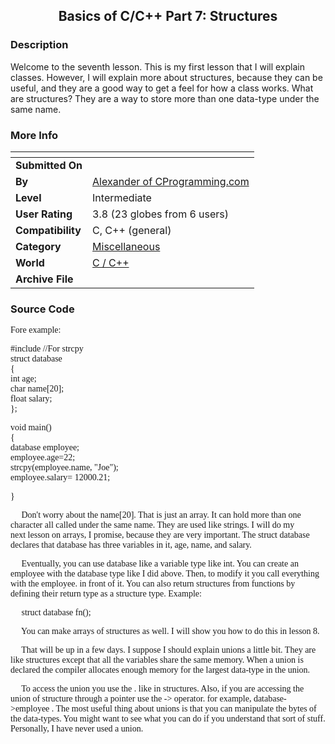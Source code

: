 ﻿<div align="center">

## Basics of C/C\+\+ Part 7: Structures


</div>

### Description

Welcome to the seventh lesson. This is my first lesson that I will explain classes. However, I will explain more about structures, because they can be useful, and they are a good way to get a feel for how a class works. What are structures? They are a way to store more than one data-type under the same name.
 
### More Info
 


<span>             |<span>
---                |---
**Submitted On**   |
**By**             |[Alexander of CProgramming\.com](https://github.com/Planet-Source-Code/PSCIndex/blob/master/ByAuthor/alexander-of-cprogramming-com.md)
**Level**          |Intermediate
**User Rating**    |3.8 (23 globes from 6 users)
**Compatibility**  |C, C\+\+ \(general\)
**Category**       |[Miscellaneous](https://github.com/Planet-Source-Code/PSCIndex/blob/master/ByCategory/miscellaneous__3-1.md)
**World**          |[C / C\+\+](https://github.com/Planet-Source-Code/PSCIndex/blob/master/ByWorld/c-c.md)
**Archive File**   |[](https://github.com/Planet-Source-Code/alexander-of-cprogramming-com-basics-of-c-c-part-7-structures__3-459/archive/master.zip)





### Source Code

<p><font face="Verdana">Fore example:</font></p>
<p><font face="Verdana">#include <string.h> //For strcpy<br>
struct database<br>
{<br>
int age;<br>
char name[20];<br>
float salary;<br>
};</font></p>
<p><font face="Verdana">void main()<br>
{<br>
database employee;<br>
employee.age=22;<br>
strcpy(employee.name, "Joe");<br>
employee.salary= 12000.21;</font></p>
<p><font face="Verdana">}</font></p>
<p><font face="Verdana">     Don't worry about the name[20].
That is just an array. It can hold more than one character all called under the
same name. They are used like strings. I will do my next lesson on arrays,
I promise, because they are very important. The struct database declares that
database has three variables in it, age, name, and salary.</font></p>
<p><font face="Verdana">     Eventually, you can use
database like a variable type like int. You can create an employee with the
database type like I did above. Then, to modify it you call everything with the
employee. in front of it. You can also return structures from functions by
defining their return type as a structure type. Example:</font></p>
<p><font face="Verdana">     struct database fn();</font></p>
<p><font face="Verdana">     You can make arrays of
structures as well. I will show you how to do this in lesson 8.</font></p>
<p><font face="Verdana">     That will be up in a few days.
I suppose I should explain unions a little bit. They are like structures except
that all the variables share the same memory. When a union is declared the
compiler allocates enough memory for the largest data-type in the union.</font></p>
<p><font face="Verdana">     To access the union you use the
. like in structures. Also, if you are accessing the union of structure through
a pointer use the -> operator. for example, database->employee . The most
useful thing about unions is that you can manipulate the bytes of the
data-types. You might want to see what you can do if you understand that sort of
stuff. Personally, I have never used a union.</font></p>

